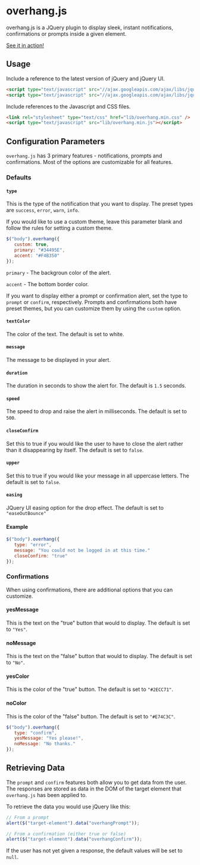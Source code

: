 overhang.js
===========

overhang.js is a JQuery plugin to display sleek, instant notifications, confirmations or prompts inside a given element.

[See it in action!](http://paulkr.github.io/overHang.js)

Usage
-----

Include a reference to the latest version of jQuery and jQuery UI.


```html
<script type="text/javascript" src="//ajax.googleapis.com/ajax/libs/jquery/2.1.4/jquery.min.js"></script>
<script type="text/javascript" src="//ajax.googleapis.com/ajax/libs/jqueryui/1.10.4/jquery-ui.min.js"></script>
```

Include references to the Javascript and CSS files.

```html
<link rel="stylesheet" type="text/css" href="lib/overhang.min.css" />
<script type="text/javascript" src="lib/overhang.min.js"></script>
```

Configuration Parameters
------------------------

`overhang.js` has 3 primary features - notifications, prompts and confirmations. Most of the options are customizable for all features.

### Defaults

#### `type`

This is the type of the notification that you want to display.
The preset types are `success`, `error`, `warn`, `info`.

If you would like to use a custom theme, leave this parameter blank and follow the rules for setting a custom theme.

```javascript
$("body").overhang({
   custom: true,
   primary: "#34495E",
   accent: "#F4B350"
});
```

`primary` - The backgroun color of the alert.

`accent` - The bottom border color.

If you want to display either a prompt or confirmation alert, set the type to `prompt` or `confirm`, respectively. Prompts and confirmations both have preset themes, but you can customize them by using the `custom` option.

#### `textColor`

The color of the text. The default is set to white.

#### `message`

The message to be displayed in your alert.

#### `duration`

The duration in seconds to show the alert for. The default is `1.5` seconds.

#### `speed`

The speed to drop and raise the alert in milliseconds. The default is set to `500`.

#### `closeConfirm`

Set this to true if you would like the user to have to close the alert rather than it disappearing by itself. The default is set to `false`.

#### `upper`

Set this to true if you would like your message in all uppercase letters. The default is set to `false`.

#### `easing`

JQuery UI easing option for the drop effect. The default is set to `"easeOutBounce"`

#### Example

```javascript
$("body").overhang({
   type: "error",
   message: "You could not be logged in at this time."
   closeConfirm: "true" 
});
```


### Confirmations

When using confirmations, there are additional options that you can customize.

#### yesMessage

This is the text on the "true" button that would to display. The default is set to `"Yes"`.

#### noMessage

This is the text on the "false" button that would to display. The default is set to `"No"`.

#### yesColor

This is the color of the "true" button. The default is set to `"#2ECC71"`.

#### noColor

This is the color of the "false" button. The default is set to `"#E74C3C"`.


```javascript
$("body").overhang({
   type: "confirm",
   yesMessage: "Yes please!",
   noMessage: "No thanks."
});
```

Retrieving Data
---------------

The `prompt` and `confirm` features both allow you to get data from the user. The responses are stored as data in the DOM of the target element that `overhang.js` has been applied to.

To retrieve the data you would use jQuery like this:

```javascript
// From a prompt
alert($("target-element").data("overhangPrompt"));

// From a confirmation (either true or false)
alert($("target-element").data("overhangConfirm"));
```

If the user has not yet given a response, the default values will be set to `null`.

